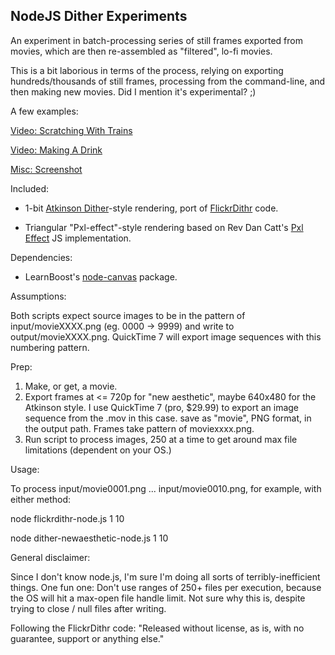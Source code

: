 NodeJS Dither Experiments
-------------------------

An experiment in batch-processing series of still frames exported from movies, which are then re-assembled as "filtered", lo-fi movies.

This is a bit laborious in terms of the process, relying on exporting hundreds/thousands of still frames, processing from the command-line, and then making new movies. Did I mention it's experimental? ;)

A few examples:

[Video: Scratching With Trains](http://www.flickr.com/photos/schill/6913710228/in/set-72157629776662919)

[Video: Making A Drink](http://www.flickr.com/photos/schill/6916945452/in/set-72157629776662919)

[Misc: Screenshot](http://www.flickr.com/photos/schill/6912563814/in/set-72157629776662919)

Included:

* 1-bit [Atkinson Dither](http://verlagmartinkoch.at/software/dither/index.html)-style rendering, port of [FlickrDithr](https://github.com/flickr/FlickrDithr/) code.

* Triangular "Pxl-effect"-style rendering based on Rev Dan Catt's [Pxl Effect](http://revdancatt.com/2012/03/31/the-pxl-effect-with-javascript-and-canvas-and-maths/) JS implementation.

Dependencies:

* LearnBoost's [node-canvas](https://github.com/LearnBoost/node-canvas) package.

Assumptions:

Both scripts expect source images to be in the pattern of input/movieXXXX.png (eg. 0000 -> 9999) and write to output/movieXXXX.png. QuickTime 7 will export image sequences with this numbering pattern.

Prep:

1) Make, or get, a movie.
2) Export frames at <= 720p for "new aesthetic", maybe 640x480 for the Atkinson style. I use QuickTime 7 (pro, $29.99) to export an image sequence from the .mov in this case. save as "movie", PNG format, in the output path. Frames take pattern of moviexxxx.png.
3) Run script to process images, 250 at a time to get around max file limitations (dependent on your OS.)

Usage:

To process input/movie0001.png ... input/movie0010.png, for example, with either method:

node flickrdithr-node.js 1 10

node dither-newaesthetic-node.js 1 10

General disclaimer:

Since I don't know node.js, I'm sure I'm doing all sorts of terribly-inefficient things. One fun one: Don't use ranges of 250+ files per execution, because the OS will hit a max-open file handle limit. Not sure why this is, despite trying to close / null files after writing.

Following the FlickrDithr code: "Released without license, as is, with no guarantee, support or anything else."